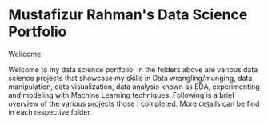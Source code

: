 # Mustafizur Rahman's Data Science Portfolio
Wellcome

Welcome to my data science portfolio! In the folders above are various data science projects that showcase my skills in Data wrangling/munging, data manipulation, data visualization, data analysis known as EDA, experimenting and modeling with Machine Learning techniques. Following is a brief overview of the various projects those I completed. More details can be find in each respective folder.
